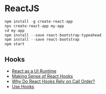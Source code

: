 # ReactJS

```Javascript 
npm install -g create-react-app
npx create-react-app my-app
cd my-app
npm install --save react-bootstrap-typeahead
npm install --save react-bootstrap
npm start
```

## Hooks
* [React as a UI Runtime](https://overreacted.io/react-as-a-ui-runtime/)
* [Making Sense of React Hooks](https://medium.com/@dan_abramov/making-sense-of-react-hooks-fdbde8803889)
* [Why Do React Hooks Rely on Call Order?](https://overreacted.io/why-do-hooks-rely-on-call-order/#flaw-7-cant-pass-values-between-hooks)
* [Use Hooks](https://usehooks.com/)